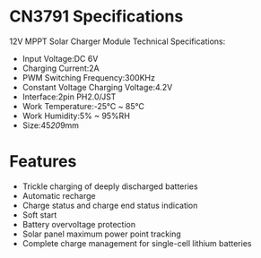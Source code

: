 
# CN3791 Specifications

12V MPPT Solar Charger Module Technical Specifications:
- Input Voltage:DC 6V
- Charging Current:2A
- PWM Switching Frequency:300KHz
- Constant Voltage Charging Voltage:4.2V
- Interface:2pin PH2.0/JST
- Work Temperature:-25℃ ~ 85℃
- Work Humidity:5% ~ 95%RH
- Size:45*20*9mm

# Features

- Trickle charging of deeply discharged batteries
- Automatic recharge
- Charge status and charge end status indication
- Soft start
- Battery overvoltage protection
- Solar panel maximum power point tracking
- Complete charge management for single-cell lithium batteries
